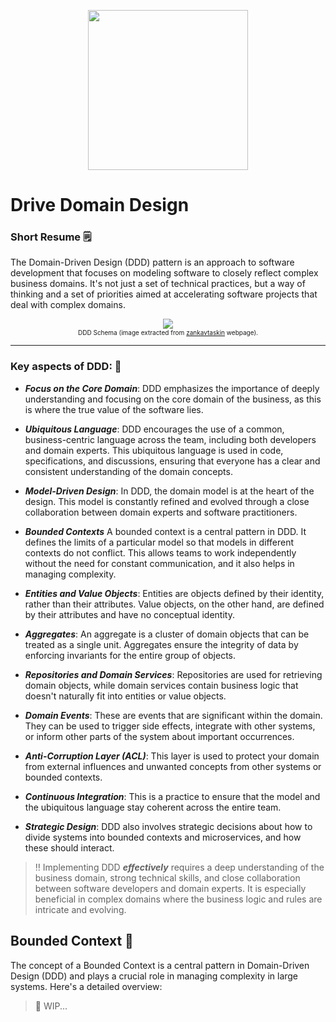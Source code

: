 
<p align="center">
  <img src="https://cdn2.iconfinder.com/data/icons/microservices-soft-fill/60/Domain-Driven-Design-domain-driven-design-512.png" width=256px height=256px />
</p>

# Drive Domain Design

### Short Resume 🗒️
<p>The Domain-Driven Design (DDD) pattern is an approach to software development that focuses on modeling software to closely reflect complex business domains. It's not just a set of technical practices, but a way of thinking and a set of priorities aimed at accelerating software projects that deal with complex domains.</p>

<p align="center">
  <img src="https://1.bp.blogspot.com/-f9QYYWLc1Uk/UoKzpDHYkkI/AAAAAAAACA4/OD1bq9MLYFY/s1600/DDD_png_pure.png" /></br>
  <font size="1">
    DDD Schema (image extracted from <a href="http://www.zankavtaskin.com/2013/09/applied-domain-driven-design-ddd-part-1.html">zankavtaskin</a> webpage).
  </font>
</p>

---

### Key aspects of DDD: 🔑

* ***Focus on the Core Domain***: DDD emphasizes the importance of deeply understanding and focusing on the core domain of the business, as this is where the true value of the software lies.
  
* ***Ubiquitous Language***: DDD encourages the use of a common, business-centric language across the team, including both developers and domain experts. This ubiquitous language is used in code, specifications, and discussions, ensuring that everyone has a clear and consistent understanding of the domain concepts.
  
* ***Model-Driven Design***: In DDD, the domain model is at the heart of the design. This model is constantly refined and evolved through a close collaboration between domain experts and software practitioners.
  
* ***Bounded Contexts*** A bounded context is a central pattern in DDD. It defines the limits of a particular model so that models in different contexts do not conflict. This allows teams to work independently without the need for constant communication, and it also helps in managing complexity.
  
* ***Entities and Value Objects***: Entities are objects defined by their identity, rather than their attributes. Value objects, on the other hand, are defined by their attributes and have no conceptual identity.
  
* ***Aggregates***: An aggregate is a cluster of domain objects that can be treated as a single unit. Aggregates ensure the integrity of data by enforcing invariants for the entire group of objects.

* ***Repositories and Domain Services***: Repositories are used for retrieving domain objects, while domain services contain business logic that doesn't naturally fit into entities or value objects.

* ***Domain Events***: These are events that are significant within the domain. They can be used to trigger side effects, integrate with other systems, or inform other parts of the system about important occurrences.
    
* ***Anti-Corruption Layer (ACL)***: This layer is used to protect your domain from external influences and unwanted concepts from other systems or bounded contexts.
    
* ***Continuous Integration***: This is a practice to ensure that the model and the ubiquitous language stay coherent across the entire team.
    
* ***Strategic Design***: DDD also involves strategic decisions about how to divide systems into bounded contexts and microservices, and how these should interact.

> ‼️ Implementing DDD ***effectively*** requires a deep understanding of the business domain, strong technical skills, and close collaboration between software developers and domain experts. It is especially beneficial in complex domains where the business logic and rules are intricate and evolving.

## Bounded Context 🚀️

The concept of a Bounded Context is a central pattern in Domain-Driven Design (DDD) and plays a crucial role in managing complexity in large systems. Here's a detailed overview:

> 📛 WIP...

